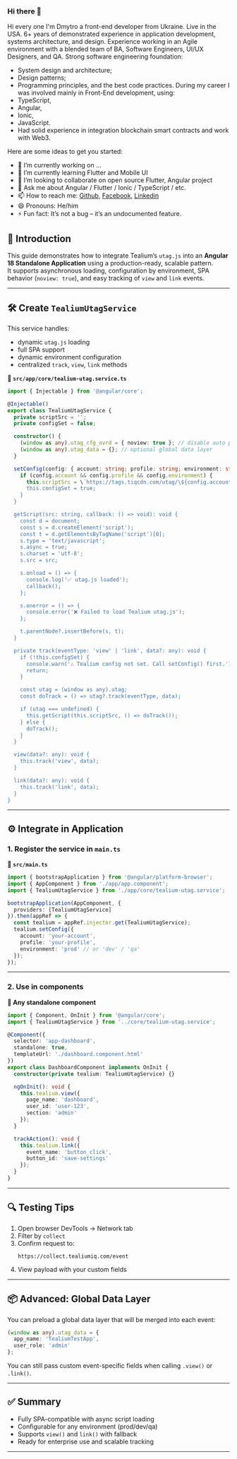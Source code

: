 ### Hi there 👋

Hi every one I'm Dmytro a front-end developer from Ukraine. Live in the USA.
6+ years of demonstrated experience in application development, systems architecture, and design.
Experience working in an Agile environment with a blended team of BA, Software Engineers, UI/UX Designers, and QA.
Strong software engineering foundation: 
- System design and architecture;
- Design patterns;
- Programming principles, and the best code practices.
During my career I was involved mainly in Front-End development, using:
- TypeScript,
- Angular,
- Ionic,
- JavaScript.
- Had solid experience in integration blockchain smart contracts and work with Web3.

Here are some ideas to get you started:

- 🔭 I’m currently working on ...
- 🌱 I’m currently learning Flutter and Mobile UI
- 👯 I’m looking to collaborate on open source Flutter, Angular project
- 💬 Ask me about Angular / Flutter / Ionic / TypeScript / etc.
- 📫 How to reach me: [Github](https://github.com/Zelenyuk1993), [Facebook](https://www.facebook.com/dima.zelenyuk), [Linkedin](https://www.linkedin.com/in/dmytro-zeleniuk/)
- 😄 Pronouns: He/him
- ⚡ Fun fact: It’s not a bug – it’s an undocumented feature.

## 📘 Introduction

This guide demonstrates how to integrate Tealium’s `utag.js` into an **Angular 18 Standalone Application** using a production-ready, scalable pattern.  
It supports asynchronous loading, configuration by environment, SPA behavior (`noview: true`), and easy tracking of `view` and `link` events.

---

## 🛠️ Create `TealiumUtagService`

This service handles:
- dynamic `utag.js` loading
- full SPA support
- dynamic environment configuration
- centralized `track`, `view`, `link` methods

**📁 `src/app/core/tealium-utag.service.ts`**

```ts
import { Injectable } from '@angular/core';

@Injectable()
export class TealiumUtagService {
  private scriptSrc = '';
  private configSet = false;

  constructor() {
    (window as any).utag_cfg_ovrd = { noview: true }; // disable auto page view for SPA
    (window as any).utag_data = {}; // optional global data layer
  }

  setConfig(config: { account: string; profile: string; environment: string }) {
    if (config.account && config.profile && config.environment) {
      this.scriptSrc = \`https://tags.tiqcdn.com/utag/\${config.account}/\${config.profile}/\${config.environment}/utag.js\`;
      this.configSet = true;
    }
  }

  getScript(src: string, callback: () => void): void {
    const d = document;
    const s = d.createElement('script');
    const t = d.getElementsByTagName('script')[0];
    s.type = 'text/javascript';
    s.async = true;
    s.charset = 'utf-8';
    s.src = src;

    s.onload = () => {
      console.log('✅ utag.js loaded');
      callback();
    };

    s.onerror = () => {
      console.error('❌ Failed to load Tealium utag.js');
    };

    t.parentNode?.insertBefore(s, t);
  }

  private track(eventType: 'view' | 'link', data?: any): void {
    if (!this.configSet) {
      console.warn('⚠️ Tealium config not set. Call setConfig() first.');
      return;
    }

    const utag = (window as any).utag;
    const doTrack = () => utag?.track(eventType, data);

    if (utag === undefined) {
      this.getScript(this.scriptSrc, () => doTrack());
    } else {
      doTrack();
    }
  }

  view(data?: any): void {
    this.track('view', data);
  }

  link(data?: any): void {
    this.track('link', data);
  }
}
```

---

## ⚙️ Integrate in Application

### 1. Register the service in `main.ts`

**📁 `src/main.ts`**

```ts
import { bootstrapApplication } from '@angular/platform-browser';
import { AppComponent } from './app/app.component';
import { TealiumUtagService } from './app/core/tealium-utag.service';

bootstrapApplication(AppComponent, {
  providers: [TealiumUtagService]
}).then(appRef => {
  const tealium = appRef.injector.get(TealiumUtagService);
  tealium.setConfig({
    account: 'your-account',
    profile: 'your-profile',
    environment: 'prod' // or 'dev' / 'qa'
  });
});
```

---

### 2. Use in components

**📁 Any standalone component**

```ts
import { Component, OnInit } from '@angular/core';
import { TealiumUtagService } from '../core/tealium-utag.service';

@Component({
  selector: 'app-dashboard',
  standalone: true,
  templateUrl: './dashboard.component.html'
})
export class DashboardComponent implements OnInit {
  constructor(private tealium: TealiumUtagService) {}

  ngOnInit(): void {
    this.tealium.view({
      page_name: 'dashboard',
      user_id: 'user-123',
      section: 'admin'
    });
  }

  trackAction(): void {
    this.tealium.link({
      event_name: 'button_click',
      button_id: 'save-settings'
    });
  }
}
```

---

## 🔍 Testing Tips

1. Open browser DevTools → Network tab
2. Filter by `collect`
3. Confirm request to:
   ```
   https://collect.tealiumiq.com/event
   ```
4. View payload with your custom fields

---

## 📦 Advanced: Global Data Layer

You can preload a global data layer that will be merged into each event:

```ts
(window as any).utag_data = {
  app_name: 'TealiumTestApp',
  user_role: 'admin'
};
```

You can still pass custom event-specific fields when calling `.view()` or `.link()`.

---

## ✅ Summary

- Fully SPA-compatible with async script loading
- Configurable for any environment (prod/dev/qa)
- Supports `view()` and `link()` with fallback
- Ready for enterprise use and scalable tracking

---
